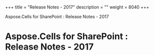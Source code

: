 +++
title = "Release Notes - 2017" 
description = "" 
weight = 8040 
+++

Aspose.Cells for SharePoint : Release Notes - 2017  

# Aspose.Cells for SharePoint : Release Notes - 2017


